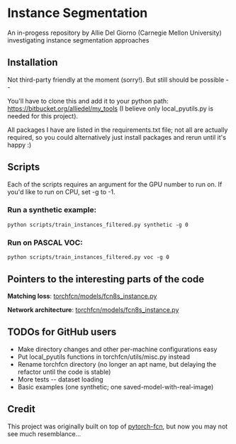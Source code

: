 # Instance Segmentation
An in-progess repository by Allie Del Giorno (Carnegie Mellon University) investigating instance segmentation approaches

## Installation
Not third-party friendly at the moment (sorry!).  But still should be possible --

You'll have to clone this and add it to your python path: https://bitbucket.org/alliedel/my_tools
(I believe only local_pyutils.py is needed for this project).

All packages I have are listed in the requirements.txt file; not all are actually required, so you could alternatively just install packages and rerun until it's happy :)

## Scripts
Each of the scripts requires an argument for the GPU number to run on.  If you'd like to run on CPU, set -g to -1.

### Run a synthetic example:
`python scripts/train_instances_filtered.py synthetic -g 0`

### Run on PASCAL VOC:
`python scripts/train_instances_filtered.py voc -g 0`

## Pointers to the interesting parts of the code
**Matching loss**: [torchfcn/models/fcn8s_instance.py](torchfcn/losses.py)

**Network architecture**: [torchfcn/models/fcn8s_instance.py](torchfcn/models/fcn8s_instance.py)

## TODOs for GitHub users
- Make directory changes and other per-machine configurations easy
- Put local_pyutils functions in torchfcn/utils/misc.py instead
- Rename torchfcn directory (no longer an apt name, but delaying the refactor until the code is stable)
- More tests -- dataset loading
- Basic examples (one synthetic; one saved-model-with-real-image)

## Credit
This project was originally built on top of [pytorch-fcn](https://github.com/wkentaro/pytorch-fcn "pytorch-fcn"), but now you may not see much resemblance...
